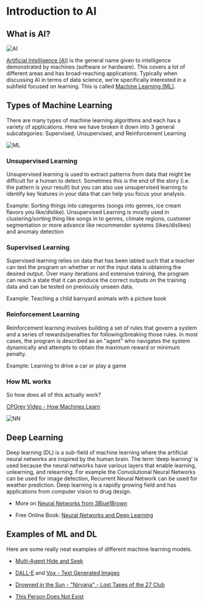 
# Introduction to AI


## What is AI?

![AI](images/AIMLDL.png)

[Artificial Intelligence (AI)](https://en.wikipedia.org/wiki/Artificial_intelligence) is the general name given to intelligence demonstrated by machines (software or hardware). This covers a lot of different areas and has broad-reaching applications. Typically when discussing AI in terms of data science, we're specifically interested in a subfield focused on learning. This is called [Machine Learning (ML)](https://en.wikipedia.org/wiki/Machine_learning).


## Types of Machine Learning


There are many types of machine learning algorithms and each has a variety of applications. Here we have broken it down into 3 general subcategories: Supervised, Unsupervised, and Reinforcement Learning


![ML](images/machine-learning1-1.png)


### Unsupervised Learning


Unsupervised learning is used to extract patterns from data that might be difficult for a human to detect. Sometimes this is the end of the story (i.e. the pattern is your result) but you can also use unsupervised learning to identify key features in your data that can help you focus your analysis.


Example: Sorting things into categories (songs into genres, ice cream flavors you like/dislike). Unsupervised Learning is mostly used in clustering/sorting thing like songs in to genres, climate regions, customer segmentation or more advance like recommender systems (likes/dislikes) and anomaly detection


### Supervised Learning


Supervised learning relies on data that has been labled such that a teacher can test the program on whether or not the input data is obtaining the desired output. Over many iterations and extensive training, the program can reach a state that it can produce the correct outputs on the training data and can be tested on previously unseen data.


Example: Teaching a child barnyard animals with a picture book


### Reinforcement Learning


Reinforcement learning involves building a set of rules that govern a system and a series of rewards/penalties for following/breaking those rules. In most cases, the program is described as an "agent" who navigates the system dynamically and attempts to obtain the maximum reward or minimum penalty.


Example: Learning to drive a car or play a game


### How ML works


So how does all of this actually work?

[CPGrey Video - How Machines Learn](https://youtu.be/R9OHn5ZF4Uo)

![NN](images/nn.png)

## Deep Learning


Deep learning (DL) is a sub-field of machine learning where the artificial neural networks are inspired by the human brain. The term ‘deep learning’ is used because the neural networks have various layers that enable learning, unlearning, and relearning. For example the Convolutional Neural Networks can be used for image detection, Recurrent Neural Network can be used for weather prediction. Deep learning is a rapidly growing field and has applications from computer vision to drug design.

- More on [Neural Networks from 3Blue1Brown](https://www.3blue1brown.com/lessons/neural-networks)

- Free Online Book: [Neural Networks and Deep Learning](http://neuralnetworksanddeeplearning.com)


## Examples of ML and DL


Here are some really neat examples of different machine learning models. 

- [Multi-Agent Hide and Seek](https://www.youtube.com/watch?v=kopoLzvh5jY)

- [DALL-E](https://openai.com/blog/dall-e/) and [Vox - Text Generated Images](https://www.youtube.com/watch?v=SVcsDDABEkM)

- [Drowned in the Sun - "Nirvana" - Lost Tapes of the 27 Club](https://www.youtube.com/watch?v=tjzOzuKQhSM)

- [This Person Does Not Exist](https://this-person-does-not-exist.com/en)
